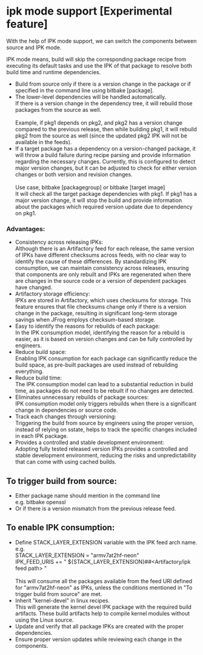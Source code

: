 # ipk mode support [Experimental feature]
With the help of IPK mode support, we can switch the components between source and IPK mode.

IPK mode means, build will skip the corresponding package recipe from executing its default tasks and use the IPK of that package to resolve both build time and runtime dependencies.

- Build from source only if there is a version change in the package or if specified in the command line using bitbake [package].
- The lower-level dependencies will be handled automatically. <br />If there is a version change in the dependency tree, it will rebuild those packages from the source as well.<br /><br />
Example, if pkg1 depends on pkg2, and pkg2 has a version change compared to the previous release, then while building pkg1, it will rebuild pkg2 from the source as well (since the updated pkg2 IPK will not be available in the feeds).
- If a target package has a dependency on a version-changed package, it will throw a build failure during recipe parsing and provide information regarding the necessary changes. Currently, this is configured to detect major version changes, but it can be adjusted to check for either version changes or both version and revision changes.<br /><br />
Use case, bitbake [packagegroup] or bitbake [target image]<br />
It will check all the target package dependencies with pkg1. If pkg1 has a major version change, it will stop the build and provide information about the packages which required version update due to dependency on pkg1.

### Advantages:
- Consistency across releasing IPKs:<br />
Although there is an Artifactory feed for each release, the same version of IPKs have different checksums across feeds, with no clear way to identify the cause of these differences. By standardizing IPK consumption, we can maintain consistency across releases, ensuring that components are only rebuilt and IPKs are regenerated when there are changes in the source code or a version of dependent packages have changed.
- Artifactory storage efficiency:<br />
IPKs are stored in Artifactory, which uses checksums for storage. This feature ensures that file checksums change only if there is a version change in the package, resulting in significant long-term storage savings when JFrog employs checksum-based storage.
- Easy to identify the reasons for rebuilds of each package:<br />
In the IPK consumption model, identifying the reason for a rebuild is easier, as it is based on version changes and can be fully controlled by engineers.
- Reduce build space:<br />
Enabling IPK consumption for each package can significantly reduce the build space, as pre-built packages are used instead of rebuilding everything. 
- Reduce build time:<br />
The IPK consumption model can lead to a substantial reduction in build time, as packages do not need to be rebuilt if no changes are detected. 
- Eliminates unnecessary rebuilds of package sources:<br />
IPK consumption model only triggers rebuilds when there is a significant change in dependencies or source code. 
- Track each changes through versioning: <br />
Triggering the build from source by engineers using the proper version, instead of relying on sstate, helps to track the specific changes included in each IPK package.
- Provides a controlled and stable development environment:<br />
Adopting fully tested released version IPKs provides a controlled and stable development environment, reducing the risks and unpredictability that can come with using cached builds.

## To trigger build from source:
- Either package name should mention in the command line<br /> e.g. bitbake openssl
- Or if there is a version mismatch from the previous release feed. 

## To enable IPK consumption:
- Define STACK_LAYER_EXTENSION variable with the IPK feed arch name.<br /> e.g.<br /> STACK_LAYER_EXTENSION = "armv7at2hf-neon"<br /> IPK_FEED_URIS += " ${STACK_LAYER_EXTENSION}##<Artifactory/ipk feed path> "<br /><br />  This will consume all the packages available from the feed URI defined for "armv7at2hf-neon" as IPKs, unless the conditions mentioned in "To trigger build from source" are met.
- Inherit "kernel-devel" in linux recipes.<br /> This will generate the kernel devel IPK package with the required build artifacts. These build artifacts help to compile kernel modules without using the Linux source.
- Update and verify that all package IPKs are created with the proper dependencies.
- Ensure proper version updates while reviewing each change in the components.


